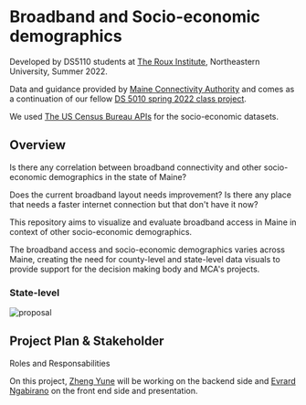 
# Broadband and Socio-economic demographics


Developed by DS5110 students at [The Roux Institute](https://roux.northeastern.edu/), Northeastern University, Summer 2022.

Data and guidance provided by [Maine Connectivity Authority](https://www.maineconnectivity.org/) and comes as a continuation of our fellow [DS 5010 spring 2022 class project](https://ds5010.github.io/broadband/).

We used [The US Census Bureau APIs](https://www.census.gov/data/developers/data-sets.html) for the socio-economic datasets.

## Overview

Is there any correlation between broadband connectivity and other socio-economic demographics in the state of Maine?

Does the current broadband layout needs improvement? Is there any place that needs a faster internet connection but that don't have it now?

This repository aims to visualize and evaluate broadband access in Maine in context of other socio-economic demographics.

The broadband access  and socio-economic demographics varies across Maine, creating the need for county-level and state-level data visuals to provide support for the decision making body and MCA's projects.

### State-level


![proposal](https://user-images.githubusercontent.com/66234261/180064366-1a72e511-5184-481a-af4e-9ed83cb25246.png)


## Project Plan & Stakeholder

Roles and Responsabilities

On this project, [Zheng Yune](https://github.com/zyune) will be working on the backend side and [Evrard Ngabirano](https://github.com/ebibia) on the front end side and presentation.



